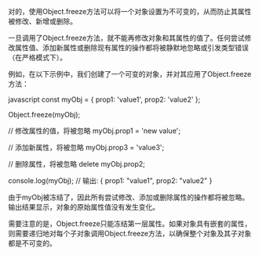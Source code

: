 对的，使用Object.freeze方法可以将一个对象设置为不可变的，从而防止其属性被修改、新增或删除。

一旦调用了Object.freeze方法，就不能再修改对象和其属性的值了。任何尝试修改属性值、添加新属性或删除现有属性的操作都将被静默地忽略或引发类型错误（在严格模式下）。

例如，在以下示例中，我们创建了一个可变的对象，并对其应用了Object.freeze方法：

javascript const myObj = { prop1: 'value1', prop2: 'value2' };

Object.freeze(myObj);

// 修改属性的值，将被忽略 myObj.prop1 = 'new value';

// 添加新属性，将被忽略 myObj.prop3 = 'value3';

// 删除属性，将被忽略 delete myObj.prop2;

console.log(myObj); // 输出: { prop1: "value1", prop2: "value2" }

由于myObj被冻结了，因此所有尝试修改、添加或删除属性的操作都将被忽略。输出结果显示，对象的原始属性值没有发生变化。

需要注意的是，Object.freeze只能冻结第一层属性。如果对象具有嵌套的属性，则需要递归地对每个子对象调用Object.freeze方法，以确保整个对象及其子对象都是不可变的。